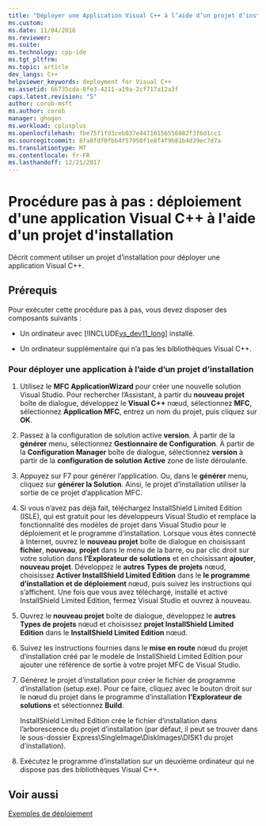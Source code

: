 ```yaml
---
title: "Déployer une Application Visual C++ à l’aide d’un projet d’installation | Documents Microsoft"
ms.custom: 
ms.date: 11/04/2016
ms.reviewer: 
ms.suite: 
ms.technology: cpp-ide
ms.tgt_pltfrm: 
ms.topic: article
dev_langs: C++
helpviewer_keywords: deployment for Visual C++
ms.assetid: 66735cda-8fe3-4211-a19a-2cf717a12a3f
caps.latest.revision: "5"
author: corob-msft
ms.author: corob
manager: ghogen
ms.workload: cplusplus
ms.openlocfilehash: fbe75f1fd3ceb037e44716156556882f3f6d1cc1
ms.sourcegitcommit: 8fa8fdf0fbb4f57950f1e8f4f9b81b4d39ec7d7a
ms.translationtype: MT
ms.contentlocale: fr-FR
ms.lasthandoff: 12/21/2017
---
```

# <a name="walkthrough-deploying-a-visual-c-application-by-using-a-setup-project"></a>Procédure pas à pas : déploiement d'une application Visual C++ à l'aide d'un projet d'installation
Décrit comment utiliser un projet d’installation pour déployer une application Visual C++.  
  
## <a name="prerequisites"></a>Prérequis  
 Pour exécuter cette procédure pas à pas, vous devez disposer des composants suivants :  
  
-   Un ordinateur avec [!INCLUDE[vs_dev11_long](../build/includes/vs_dev11_long_md.md)] installé.  
  
-   Un ordinateur supplémentaire qui n’a pas les bibliothèques Visual C++.  
  
### <a name="to-deploy-an-application-by-using-a-setup-project"></a>Pour déployer une application à l’aide d’un projet d’installation  
  
1.  Utilisez le **MFC ApplicationWizard** pour créer une nouvelle solution Visual Studio. Pour rechercher l’Assistant, à partir du **nouveau projet** boîte de dialogue, développez le **Visual C++** nœud, sélectionnez **MFC**, sélectionnez **Application MFC**, entrez un nom du projet, puis cliquez sur **OK**.  
  
2.  Passez à la configuration de solution active **version**. À partir de la **générer** menu, sélectionnez **Gestionnaire de Configuration**. À partir de la **Configuration Manager** boîte de dialogue, sélectionnez **version** à partir de la **configuration de solution Active** zone de liste déroulante.  
  
3.  Appuyez sur F7 pour générer l’application. Ou, dans le **générer** menu, cliquez sur **générer la Solution**. Ainsi, le projet d’installation utiliser la sortie de ce projet d’application MFC.  
  
4.  Si vous n’avez pas déjà fait, téléchargez InstallShield Limited Edition (ISLE), qui est gratuit pour les développeurs Visual Studio et remplace la fonctionnalité des modèles de projet dans Visual Studio pour le déploiement et le programme d’installation. Lorsque vous êtes connecté à Internet, ouvrez le **nouveau projet** boîte de dialogue en choisissant **fichier**, **nouveau**, **projet** dans le menu de la barre, ou par clic droit sur votre solution dans **l’Explorateur de solutions** et en choisissant **ajouter**, **nouveau projet**. Développez le **autres Types de projets** nœud, choisissez **Activer InstallShield Limited Edition** dans le **le programme d’installation et de déploiement** nœud, puis suivez les instructions qui s’affichent. Une fois que vous avez téléchargé, installé et activé InstallShield Limited Edition, fermez Visual Studio et ouvrez à nouveau.  
  
5.  Ouvrez le **nouveau projet** boîte de dialogue, développez le **autres Types de projets** nœud et choisissez **projet InstallShield Limited Edition** dans le  **InstallShield Limited Edition** nœud.  
  
6.  Suivez les instructions fournies dans le **mise en route** nœud du projet d’installation créé par le modèle de InstallShield Limited Edition pour ajouter une référence de sortie à votre projet MFC de Visual Studio.  
  
7.  Générez le projet d’installation pour créer le fichier de programme d’installation (setup.exe). Pour ce faire, cliquez avec le bouton droit sur le nœud du projet dans le programme d’installation **l’Explorateur de solutions** et sélectionnez **Build**.  
  
     InstallShield Limited Edition crée le fichier d’installation dans l’arborescence du projet d’installation (par défaut, il peut se trouver dans le sous-dossier Express\SingleImage\DiskImages\DISK1 du projet d’installation).  
  
8.  Exécutez le programme d’installation sur un deuxième ordinateur qui ne dispose pas des bibliothèques Visual C++.  
  
## <a name="see-also"></a>Voir aussi  
 [Exemples de déploiement](../ide/deployment-examples.md)